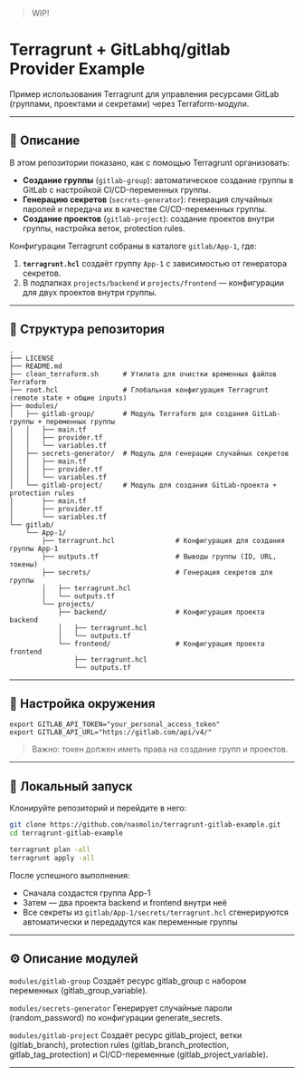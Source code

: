 > WIP!

# Terragrunt + GitLabhq/gitlab Provider Example

Пример использования Terragrunt для управления ресурсами GitLab (группами, проектами и секретами) через Terraform-модули.

---

## 📖 Описание

В этом репозитории показано, как с помощью Terragrunt организовать:

- **Создание группы** (`gitlab-group`): автоматическое создание группы в GitLab с настройкой CI/CD-переменныx группы.  
- **Генерацию секретов** (`secrets-generator`): генерация случайных паролей и передача их в качестве CI/CD-переменныx группы.  
- **Создание проектов** (`gitlab-project`): создание проектов внутри группы, настройка веток, protection rules.

Конфигурации Terragrunt собраны в каталоге `gitlab/App-1`, где:

1. **`terragrunt.hcl`** создаёт группу `App-1` с зависимостью от генератора секретов.  
2. В подпапках `projects/backend` и `projects/frontend` — конфигурации для двух проектов внутри группы.  

---

## 📁 Структура репозитория

```plain
.
├── LICENSE
├── README.md
├── clean_terraform.sh      # Утилита для очистки временных файлов Terraform
├── root.hcl                # Глобальная конфигурация Terragrunt (remote state + общие inputs)
├── modules/
│   ├── gitlab-group/       # Модуль Terraform для создания GitLab-группы + переменных группы
│   │   ├── main.tf
│   │   ├── provider.tf
│   │   └── variables.tf
│   ├── secrets-generator/  # Модуль для генерации случайных секретов
│   │   ├── main.tf
│   │   ├── provider.tf
│   │   └── variables.tf
│   └── gitlab-project/     # Модуль для создания GitLab-проекта + protection rules
│       ├── main.tf
│       ├── provider.tf
│       └── variables.tf
└── gitlab/
    └── App-1/
        ├── terragrunt.hcl               # Конфигурация для создания группы App-1
        ├── outputs.tf                   # Выводы группы (ID, URL, токены)
        ├── secrets/                     # Генерация секретов для группы
        │   ├── terragrunt.hcl
        │   └── outputs.tf
        └── projects/
            ├── backend/                 # Конфигурация проекта backend
            │   ├── terragrunt.hcl
            │   └── outputs.tf
            └── frontend/                # Конфигурация проекта frontend
                ├── terragrunt.hcl
                └── outputs.tf
```

---

## 🔑 Настройка окружения

```
export GITLAB_API_TOKEN="your_personal_access_token"
export GITLAB_API_URL="https://gitlab.com/api/v4/"
```
> Важно: токен должен иметь права на создание групп и проектов.

---

## 🚀 Локальный запуск

Клонируйте репозиторий и перейдите в него:

```bash
git clone https://github.com/nasmolin/terragrunt-gitlab-example.git
cd terragrunt-gitlab-example
```

```bash
terragrunt plan -all
terragrunt apply -all
```

После успешного выполнения:
* Сначала создастся группа App-1
* Затем — два проекта backend и frontend внутри неё
* Все секреты из `gitlab/App-1/secrets/terragrunt.hcl` сгенерируются автоматически и передадутся как переменные группы

---

## ⚙️ Описание модулей
`modules/gitlab-group`
Создаёт ресурс gitlab_group с набором переменных (gitlab_group_variable).

`modules/secrets-generator`
Генерирует случайные пароли (random_password) по конфигурации generate_secrets.

`modules/gitlab-project`
Создаёт ресурс gitlab_project, ветки (gitlab_branch), protection rules (gitlab_branch_protection, gitlab_tag_protection) и CI/CD-переменные (gitlab_project_variable).

---